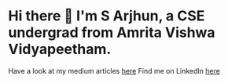 # Hi there 👋 I'm S Arjhun, a CSE undergrad from Amrita Vishwa Vidyapeetham.

Have a look at my medium articles [here](https://medium.com/@MinatoNamikaze02)
Find me on LinkedIn [here](https://www.linkedin.com/in/arjhun-s-ba30b2230/)



